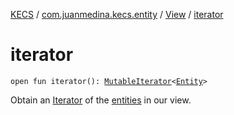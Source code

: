 [KECS](../../index.md) / [com.juanmedina.kecs.entity](../index.md) / [View](index.md) / [iterator](./iterator.md)

# iterator

`open fun iterator(): `[`MutableIterator`](https://kotlinlang.org/api/latest/jvm/stdlib/kotlin.collections/-mutable-iterator/index.html)`<`[`Entity`](../-entity/index.md)`>`

Obtain an [Iterator](https://kotlinlang.org/api/latest/jvm/stdlib/kotlin.collections/-iterator/index.html) of the [entities](../-entity/index.md) in our view.

